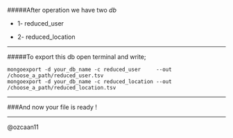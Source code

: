 #####After operation we have two *db*
- 1-        reduced_user

- 2-        reduced_location

-----------------------------------------------------------------------------------------

#####To export this db open terminal and write;

    mongoexport -d your_db_name -c reduced_user     --out /choose_a_path/reduced_user.tsv
    mongoexport -d your_db_name -c reduced_location --out /choose_a_path/reduced_location.tsv

-----------------------------------------------------------------------------------------

###And now your file is ready !

-----------------------------------------------------------------------------------------

@ozcaan11
